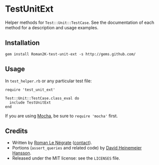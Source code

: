 # TestUnitExt

Helper methods for `Test::Unit::TestCase`. See the documentation of each method for a description and usage examples.

## Installation

    gem install Roman2K-test-unit-ext -s http://gems.github.com/

## Usage

In `test_helper.rb` or any particular test file:

    require 'test_unit_ext'
    
    Test::Unit::TestCase.class_eval do
      include TestUnitExt
    end

If you are using [Mocha](http://mocha.rubyforge.org/), be sure to `require 'mocha'` first.

## Credits

* Written by [Roman Le Négrate](http://roman.flucti.com) ([contact](mailto:roman.lenegrate@gmail.com)).
* Portions (`assert_queries` and related code) by [David Heinemeier Hansson](http://loudthinking.com).
* Released under the MIT license: see the `LICENSES` file.
